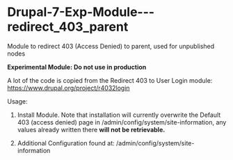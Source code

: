 # Drupal-7-Exp-Module---redirect_403_parent
Module to redirect 403 (Access Denied) to parent, used for unpublished nodes

**Experimental Module: Do not use in production**


A lot of the code is copied from the Redirect 403 to User Login module: https://www.drupal.org/project/r4032login

Usage:

1. Install Module. Note that installation will currently overwrite the Default 403 (access denied) page in /admin/config/system/site-information, any values already written there **will not be retrievable.**

2. Additional Configuration found at: /admin/config/system/site-information
